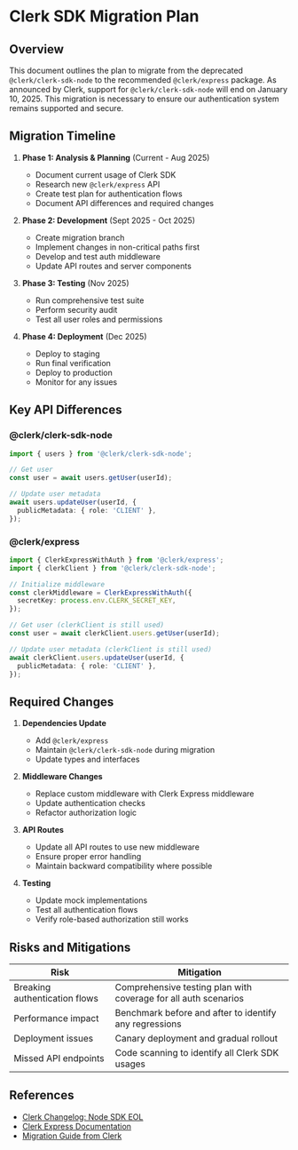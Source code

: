 # Clerk SDK Migration Plan

## Overview

This document outlines the plan to migrate from the deprecated `@clerk/clerk-sdk-node` to the recommended `@clerk/express` package. As announced by Clerk, support for `@clerk/clerk-sdk-node` will end on January 10, 2025. This migration is necessary to ensure our authentication system remains supported and secure.

## Migration Timeline

1. **Phase 1: Analysis & Planning** (Current - Aug 2025)
   - Document current usage of Clerk SDK
   - Research new `@clerk/express` API
   - Create test plan for authentication flows
   - Document API differences and required changes

2. **Phase 2: Development** (Sept 2025 - Oct 2025)
   - Create migration branch
   - Implement changes in non-critical paths first
   - Develop and test auth middleware
   - Update API routes and server components

3. **Phase 3: Testing** (Nov 2025)
   - Run comprehensive test suite
   - Perform security audit
   - Test all user roles and permissions

4. **Phase 4: Deployment** (Dec 2025)
   - Deploy to staging
   - Run final verification
   - Deploy to production
   - Monitor for any issues

## Key API Differences

### @clerk/clerk-sdk-node

```typescript
import { users } from '@clerk/clerk-sdk-node';

// Get user
const user = await users.getUser(userId);

// Update user metadata
await users.updateUser(userId, {
  publicMetadata: { role: 'CLIENT' },
});
```

### @clerk/express

```typescript
import { ClerkExpressWithAuth } from '@clerk/express';
import { clerkClient } from '@clerk/clerk-sdk-node';

// Initialize middleware
const clerkMiddleware = ClerkExpressWithAuth({
  secretKey: process.env.CLERK_SECRET_KEY,
});

// Get user (clerkClient is still used)
const user = await clerkClient.users.getUser(userId);

// Update user metadata (clerkClient is still used)
await clerkClient.users.updateUser(userId, {
  publicMetadata: { role: 'CLIENT' },
});
```

## Required Changes

1. **Dependencies Update**
   - Add `@clerk/express`
   - Maintain `@clerk/clerk-sdk-node` during migration
   - Update types and interfaces

2. **Middleware Changes**
   - Replace custom middleware with Clerk Express middleware
   - Update authentication checks
   - Refactor authorization logic

3. **API Routes**
   - Update all API routes to use new middleware
   - Ensure proper error handling
   - Maintain backward compatibility where possible

4. **Testing**
   - Update mock implementations
   - Test all authentication flows
   - Verify role-based authorization still works

## Risks and Mitigations

| Risk | Mitigation |
|------|------------|
| Breaking authentication flows | Comprehensive testing plan with coverage for all auth scenarios |
| Performance impact | Benchmark before and after to identify any regressions |
| Deployment issues | Canary deployment and gradual rollout |
| Missed API endpoints | Code scanning to identify all Clerk SDK usages |

## References

- [Clerk Changelog: Node SDK EOL](https://clerk.com/changelog/2025-01-10-node-sdk-eol)
- [Clerk Express Documentation](https://clerk.com/docs/integration/express)
- [Migration Guide from Clerk](https://clerk.com/docs/migration/node-to-express)